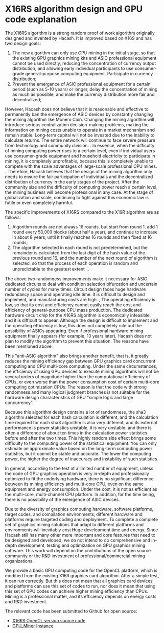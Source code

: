 X16RS algorithm design and GPU code explanation
===


The X16RS algorithm is a strong random proof of work algorithm originally designed and invented by Hacash. It is improved based on X16S and has two design goals:

1. The new algorithm can only use CPU mining in the initial stage, so that the existing GPU graphics mining kits and ASIC professional equipment cannot be used directly, reducing the concentration of currency output distribution, and allowing early individual participants to use consumer-grade general-purpose computing equipment. Participate in currency distribution;
2. Prevent the emergence of ASIC professional equipment for a certain period (such as 5-10 years) or longer, delay the concentration of mining as much as possible, and make the currency distribution more fair and decentralized;

However, Hacash does not believe that it is reasonable and effective to permanently ban the emergence of ASIC devices by constantly changing the mining algorithm like Monero Coin. Changing the mining algorithm will introduce serious centralization decision-making problems, making the information on mining costs unable to operate in a market mechanism and remain stable. Long-term capital will not be invested due to the inability to calculate returns. The entire network will continue to face severe pressure from technology and community division. . In essence, when the difficulty of mining computing power rises to a certain level, even if individual users use consumer-grade equipment and household electricity to participate in mining, it is completely unprofitable, because this is completely unable to compete with the scale advantages of large-scale professional CPU mines. . Therefore, Hacash believes that the design of the mining algorithm only needs to ensure the fair participation of individuals and the decentralized distribution of currency in the early stages of the project. After the community size and the difficulty of computing power reach a certain level, the mining business will become professional in any case. At the stage of globalization and scale, continuing to fight against this economic law is futile or even completely harmful.

The specific improvements of X16RS compared to the X16R algorithm are as follows:

1. Algorithm rounds are not always 16 rounds, but start from round 1, add 1 round every 50,000 blocks (about half a year), and continue to increase in about 8 years, until it finally reaches 16 rounds and then fixed at 16 rounds;
2. The algorithm selected in each round is not predetermined, but the remainder is calculated from the last digit of the hash value of the previous round and 16, and the number of the next round of algorithm is selected, so that the process of each operation is random and unpredictable to the greatest extent ；

The above two randomness improvements make it necessary for ASIC dedicated circuits to deal with condition selection bifurcation and uncertain number of cycles for many times. Circuit design faces huge hardware redundancy space and operating idle time. It is difficult to design and implement, and manufacturing costs are high. , The operating efficiency is low, so that its cost and efficiency cannot easily reach the cost and efficiency of general-purpose CPU mass production. The dedicated hardware circuit chip for the X16RS algorithm is economically infeasible, and it is difficult to appear. Although the design is difficult to implement and the operating efficiency is low, this does not completely rule out the possibility of ASICs appearing. Even if professional hardware mining equipment finally appears (for example, 10 years later), Hacash does not plan to modify the algorithm to prevent this situation. The reasons have been mentioned above.

This "anti-ASIC algorithm" also brings another benefit, that is, it greatly reduces the mining efficiency gap between GPU graphics card concurrent computing and CPU multi-core computing. Under the same circumstances, the efficiency of using GPU devices to execute mining algorithms will not be several orders of magnitude higher than the computational efficiency of CPUs, or even worse than the power consumption cost of certain multi-core computing optimization CPUs. The reason is that the code with strong randomness and many logical judgment branches is not suitable for the hardware design characteristics of GPU "simple logic and large concurrency".

Because this algorithm design contains a lot of randomness, the sha3 algorithm selected for each hash calculation is different, and the calculation time required for each sha3 algorithm is also very different, and its external performance is power statistics unstable, it is very unstable. and there is often a difference of about ten times in the calculation power statistics before and after the two times. This highly random side effect brings some difficulty to the computing power of the statistical equipment. You can only estimate an approximate value based on the long-term computing power statistics, but it cannot be stable and accurate. The lower the computing power, the higher the degree of inaccuracy and instability of such statistics.

In general, according to the test of a limited number of equipment, unless the code of GPU graphics operation is very in-depth and professionally optimized to fit the underlying hardware, there is no significant difference between its mining efficiency and multi-core CPU, even on the same equipment and energy consumption. Under the cost, it is not as efficient as the multi-core, multi-channel CPU platform. In addition, for the time being, there is no possibility of the emergence of ASIC devices.

Due to the diversity of graphics computing hardware, software platforms, target codes, and compilation environments, different hardware and platforms require targeted coding and deployment. To complete a complete set of graphics mining solutions that adapt to different platforms and environments will inevitably cost Huge development time and energy. Since Hacash still has many other more important and core features that need to be designed and developed, we do not intend to do comprehensive and in-depth development, testing and optimization on GPU graphics mining software. This work will depend on the contributions of the open source community or the R&D investment of professional/commercial mining organizations.

We provide a basic GPU computing code for the OpenCL platform, which is modified from the existing X16R graphics card algorithm. After a simple test, it can run correctly. But this does not mean that all graphics card devices and platforms can use this set of codes to run, nor does it mean that using this set of GPU codes can achieve higher mining efficiency than CPUs. Mining is a professional matter, and its efficiency depends on energy costs and R&D investment.

The relevant code has been submitted to Github for open source:

- [X16RS OpenCL version source code](https://github.com/hacash/x16rs/tree/master/opencl)
- [GPU_Miner Instance](https://github.com/hacash/x16rs/blob/master/opencl/worker/gpuminer.go)